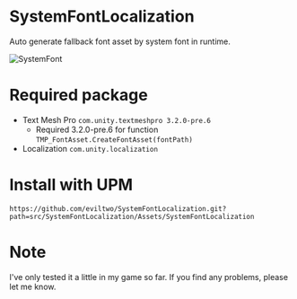 # SystemFontLocalization
 Auto generate fallback font asset by system font in runtime.
 
 ![SystemFont](https://github.com/eviltwo/SystemFontLocalization/assets/7721151/8e203dbf-ea21-445d-a4d9-b8484028bf6d)

# Required package
- Text Mesh Pro `com.unity.textmeshpro 3.2.0-pre.6`
  - Required 3.2.0-pre.6 for function `TMP_FontAsset.CreateFontAsset(fontPath)`
- Localization `com.unity.localization`

# Install with UPM
```
https://github.com/eviltwo/SystemFontLocalization.git?path=src/SystemFontLocalization/Assets/SystemFontLocalization
```

# Note
I've only tested it a little in my game so far. If you find any problems, please let me know.
